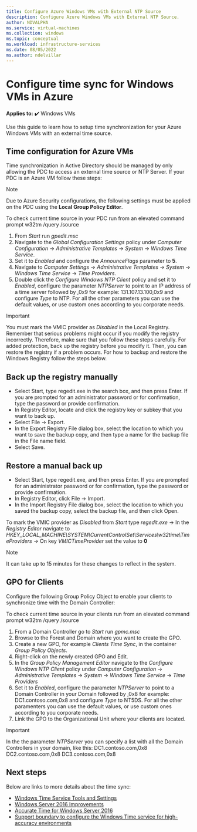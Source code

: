 ```yaml
---
title: Configure Azure Windows VMs with External NTP Source
description: Configure Azure Windows VMs with External NTP Source.
author: NDVALPHA
ms.service: virtual-machines
ms.collection: windows
ms.topic: conceptual
ms.workload: infrastructure-services
ms.date: 08/05/2022
ms.author: ndelvillar
---
```


# Configure time sync for Windows VMs in Azure

**Applies to:** :heavy_check_mark: Windows VMs

Use this guide to learn how to setup time synchronization for your Azure Windows VMs with an external time source.

## Time configuration for Azure VMs

Time synchronization in Active Directory should be managed by only allowing the PDC to access an external time source or NTP Server. If your PDC is an Azure VM follow these steps:

>[!NOTE]
>Due to Azure Security configurations, the following settings must be applied on the PDC using the **Local Group Policy Editor**.

To check current time source in your PDC run from an elevated command prompt w32tm /query /source

1. From *Start* run *gpedit.msc*
2. Navigate to the *Global Configuration Settings* policy under *Computer Configuration* -> *Administrative Templates* -> *System* -> *Windows Time Service*.
3. Set it to *Enabled* and configure the *AnnounceFlags* parameter to **5**.
4. Navigate to *Computer Settings* -> *Administrative Templates* -> *System* -> *Windows Time Service* -> *Time Providers*.
5. Double click the *Configure Windows NTP Client* policy and set it to *Enabled*, configure the parameter *NTPServer* to point to an IP address of a time server followed by ,0x9 for example: 131.107.13.100,0x9 and configure *Type* to NTP. For all the other parameters you can use the default values, or use custom ones according to you corporate needs.

>[!IMPORTANT]
>You must mark the VMIC provider as *Disabled* in the Local Registry. Remember that serious problems might occur if you modify the registry incorrectly. Therefore, make sure that you follow these steps carefully. For added protection, back up the registry before you modify it. Then, you can restore the registry if a problem occurs. For how to backup and restore the Windows Registry follow the steps below.

## Back up the registry manually

- Select Start, type regedit.exe in the search box, and then press Enter. If you are prompted for an administrator password or for confirmation, type the password or provide confirmation.
- In Registry Editor, locate and click the registry key or subkey that you want to back up.
- Select File -> Export.
- In the Export Registry File dialog box, select the location to which you want to save the backup copy, and then type a name for the backup file in the File name field.
- Select Save.

## Restore a manual back up

- Select Start, type regedit.exe, and then press Enter. If you are prompted for an administrator password or for confirmation, type the password or provide confirmation.
- In Registry Editor, click File -> Import.
- In the Import Registry File dialog box, select the location to which you saved the backup copy, select the backup file, and then click Open.

To mark the VMIC provider as *Disabled* from *Start* type *regedit.exe* -> In the *Registry Editor* navigate to *HKEY_LOCAL_MACHINE\SYSTEM\CurrentControlSet\Services\w32time\TimeProviders* -> On key *VMICTimeProvider* set the value to **0**

>[!NOTE]
>It can take up to 15 minutes for these changes to reflect in the system.

## GPO for Clients

Configure the following Group Policy Object to enable your clients to synchronize time with the Domain Controller:

To check current time source in your clients run from an elevated command prompt w32tm /query /source

1. From a Domain Controller go to *Start* run *gpmc.msc*
2. Browse to the Forest and Domain where you want to create the GPO.
3. Create a new GPO, for example *Clients Time Sync*, in the container *Group Policy Objects*.
4. Right-click on the newly created GPO and Edit.
5. In the *Group Policy Management Editor* navigate to the *Configure Windows NTP Client* policy under *Computer Configuration* -> *Administrative Templates* -> *System* -> *Windows Time Service* -> *Time Providers*
6. Set it to *Enabled*, configure the parameter *NTPServer* to point to a Domain Controller in your Domain followed by ,0x8 for example: DC1.contoso.com,0x8 and configure *Type* to NT5DS. For all the other paramenters you can use the default values, or use custom ones according to you corporate needs.
7. Link the GPO to the Organizational Unit where your clients are located.

>[!IMPORTANT]
>In the the parameter *NTPServer* you can specify a list with all the Domain Controllers in your domain, like this: DC1.contoso.com,0x8 DC2.contoso.com,0x8 DC3.contoso.com,0x8

## Next steps

Below are links to more details about the time sync:

- [Windows Time Service Tools and Settings](/windows-server/networking/windows-time-service/windows-time-service-tools-and-settings)
- [Windows Server 2016 Improvements
](/windows-server/networking/windows-time-service/windows-server-2016-improvements)
- [Accurate Time for Windows Server 2016](/windows-server/networking/windows-time-service/accurate-time)
- [Support boundary to configure the Windows Time service for high-accuracy environments](/windows-server/networking/windows-time-service/support-boundary)